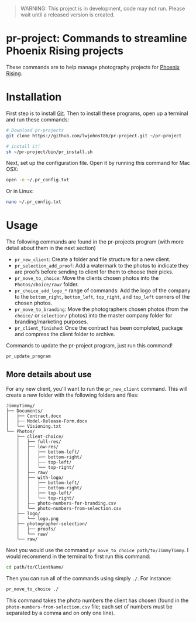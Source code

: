 
> WARNING: This project is in development, code may not run. Please wait until a released version is created.

# pr-project: Commands to streamline Phoenix Rising projects

These commands are to help manage photography projects for [Phoenix Rising](http://www.sheisphoenixrising.com/).

# Installation

First step is to install [Git](https://git-scm.com/downloads). Then to install
these programs, open up a terminal and run these commands:

```bash
# Download pr-projects
git clone https://github.com/lwjohnst86/pr-project.git ~/pr-project 

# install it!
sh ~/pr-project/bin/pr_install.sh
```

Next, set up the configuration file. Open it by running this command for Mac OSX:

```bash
open -e ~/.pr_config.txt
```

Or in Linux:

```bash
nano ~/.pr_config.txt
```

# Usage

The following commands are found in the pr-projects program (with more detail 
about them in the next section)

- `pr_new_client`: Create a folder and file structure for a new client.
- `pr_selection_add_proof`: Add a watermark to the photos to indicate they are
proofs before sending to client for them to choose their picks.
- `pr_move_to_choice`: Move the clients chosen photos into the `Photos/choice/raw/` folder.
- `pr_choice_add_logo_*` range of commands: Add the logo of the company to the
`bottom_right`, `bottom_left`, `top_right`, and `top_left` corners of the chosen
photos.
- `pr_move_to_branding`: Move the photographers chosen photos (from the
`choice/` or `selection/` photos) into the master company folder for
branding/marketing purposes. <!-- TODO confirm this -->
- `pr_client_finished`: Once the contract has been completed, package and
compress the client folder to archive.

Commands to update the pr-project program, just run this command!

```bash
pr_update_program
```

## More details about use

For any new client, you'll want to run the `pr_new_client` command. This will 
create a new folder with the following folders and files:

```
JimmyTimmy/
├── Documents/
│   ├── Contract.docx
│   ├── Model-Release-Form.docx
│   └── Visioning.txt
└── Photos/
    ├── client-choice/
    │   ├── full-res/
    │   ├── low-res/
    │   │   ├── bottom-left/
    │   │   ├── bottom-right/
    │   │   ├── top-left/
    │   │   └── top-right/
    │   ├── raw/
    │   ├── with-logo/
    │   │   ├── bottom-left/
    │   │   ├── bottom-right/
    │   │   ├── top-left/
    │   │   └── top-right/
    │   ├── photo-numbers-for-branding.csv
    │   └── photo-numbers-from-selection.csv
    ├── logo/
    │   └── logo.png
    ├── photographer-selection/
    │   ├── proofs/
    │   └── raw/
    └── raw/

```
<!-- use: tree filepath/ -avFn --dirsfirst > file_structure.txt -->

Next you would use the command `pr_move_to_choice path/to/JimmyTimmy`. I would 
recommend in the terminal to first run this command:

```bash
cd path/to/ClientName/
```

Then you can run all of the commands using simply `./`. For instance:

```bash
pr_move_to_choice ./
```

This command takes the photo numbers the client has chosen (found in the
`photo-numbers-from-selection.csv` file; each set of numbers must be separated
by a comma and on only one line).
